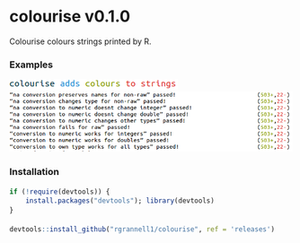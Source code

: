 colourise v0.1.0
=========

Colourise colours strings printed by R.

### Examples

<img src="example-1.png"> </img>
<img src="example-2.png"> </img>

### Installation


```R
if (!require(devtools)) {
    install.packages("devtools"); library(devtools)
}

devtools::install_github("rgrannell1/colourise", ref = 'releases')
```